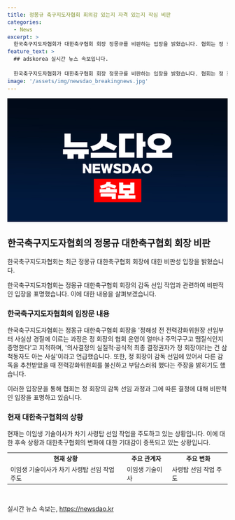 ```yaml
---
title: 정몽규 축구지도자협회 회의감 있는지 자격 있는지 작심 비판
categories:
  - News
excerpt: >
  한국축구지도자협회가 대한축구협회 회장 정몽규를 비판하는 입장을 밝혔습니다. 협회는 정 회장이 자신이 원하는 감독을 이미 결정했고, 이에 따라 전력강화위원회의 역할이 사실상 형식적이라고 주장했습니다. 또한, 정 회장의 운영 방식과 감독 선임 과정을 비판하며, 정 회장에 대한 우려와 회의감을 표명했습니다. 이에 따라 정 전 위원장이 사퇴하고, 이임생 기술이사가 차기 사령탑 선임 작업을 주도하고 있는 상황입니다.
feature_text: >
  ## adskorea 실시간 뉴스 속보입니다.

  한국축구지도자협회가 대한축구협회 회장 정몽규를 비판하는 입장을 밝혔습니다. 협회는 정 회장이 자신이 원하는 감독을 이미 결정했고, 이에 따라 전력강화위원회의 역할이 사실상 형식적이라고 주장했습니다. 또한, 정 회장의 운영 방식과 감독 선임 과정을 비판하며, 정 회장에 대한 우려와 회의감을 표명했습니다. 이에 따라 정 전 위원장이 사퇴하고, 이임생 기술이사가 차기 사령탑 선임 작업을 주도하고 있는 상황입니다.
image: '/assets/img/newsdao_breakingnews.jpg'
---
```


<p><img src="/assets/img/newsdao_breakingnews.jpg" alt="adskorea 속보" /></p>

<h2 data-ke-size="size26">한국축구지도자협회의 정몽규 대한축구협회 회장 비판</h2>

<p>한국축구지도자협회는 최근 정몽규 대한축구협회 회장에 대한 비판성 입장을 밝혔습니다.</p>

<p data-ke-size="size16">한국축구지도자협회는 정몽규 대한축구협회 회장의 감독 선임 작업과 관련하여 비판적인 입장을 표명했습니다. 이에 대한 내용을 살펴보겠습니다.</p>

<h3>한국축구지도자협회의 입장문 내용</h3>

<p>한국축구지도자협회는 정몽규 대한축구협회 회장을 '정해성 전 전력강화위원장 선임부터 사실상 경질에 이르는 과정은 정 회장의 협회 운영이 얼마나 주먹구구고 땜질식인지 증명한다'고 지적하며, '의사결정의 실질적·공식적 최종 결정권자가 정 회장이라는 건 삼척동자도 아는 사실'이라고 언급했습니다. 또한, 정 회장이 감독 선임에 있어서 다른 감독을 추천받았을 때 전력강화위원회를 불신하고 부담스러워 했다는 주장을 밝히기도 했습니다.</p>

<p data-ke-size="size16">이러한 입장문을 통해 협회는 정 회장의 감독 선임 과정과 그에 따른 결정에 대해 비판적인 입장을 표명하고 있습니다.</p>

<h3>현재 대한축구협회의 상황</h3>

<p>현재는 이임생 기술이사가 차기 사령탑 선임 작업을 주도하고 있는 상황입니다. 이에 대한 후속 상황과 대한축구협회의 변화에 대한 기대감이 증폭되고 있는 상황입니다.</p>

<table>
  <tr>
    <td style="text-align: center; height: 17px;"><b>현재 상황</b></td>
    <td style="text-align: center; height: 17px;"><b>주요 관계자</b></td>
    <td style="text-align: center; height: 17px;"><b>주요 변화</b></td>
  </tr>
  <tr>
    <td>이임생 기술이사가 차기 사령탑 선임 작업 주도</td>
    <td>이임생 기술이사</td>
    <td>사령탑 선임 작업 주도</td>
  </tr>
</table>

<p data-ke-size="size16">&nbsp;</p>
실시간 뉴스 속보는, <a href="https://newsdao.kr" rel="dofollow">https://newsdao.kr</a>


